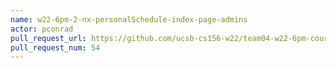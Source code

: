 ```yaml
---
name: w22-6pm-2-nx-personalSchedule-index-page-admins
actor: pconrad
pull_request_url: https://github.com/ucsb-cs156-w22/team04-w22-6pm-courses/pull/54
pull_request_num: 54
---
```


